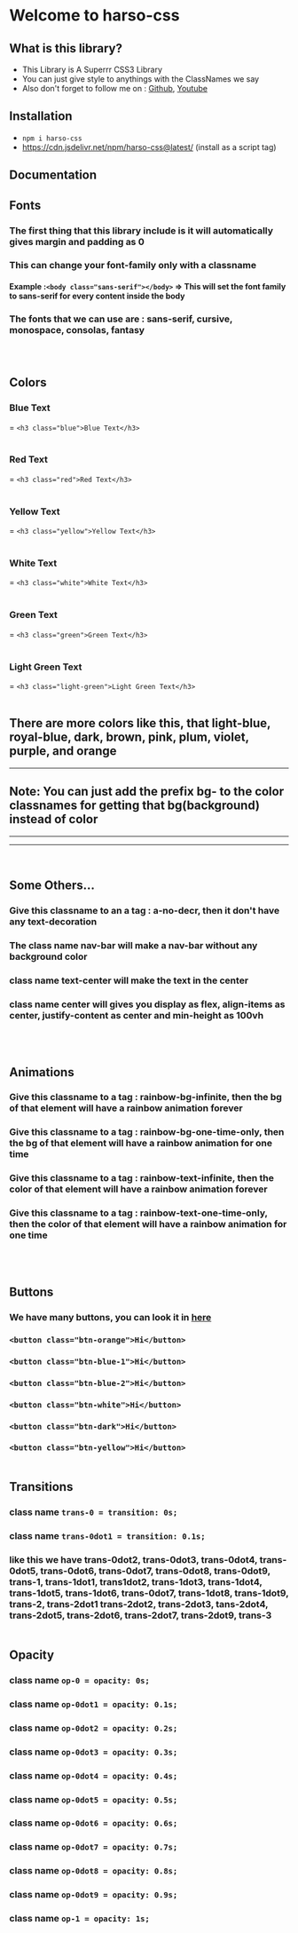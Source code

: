 # Welcome to harso-css 

## What is this library?
* This Library is A Superrr CSS3 Library
* You can just give style to anythings with the ClassNames we say
* Also don't forget to follow me on : <a href="https://github.com/Sreehari521">Github</a>, <a href="https://www.youtube.com/channel/UCYJKtrmrcSbFlNABR_JFWuQ/featured">Youtube</a>

## Installation
* ```npm i harso-css```
* https://cdn.jsdelivr.net/npm/harso-css@latest/ (install as a script tag)

## Documentation <br>
### <h2>Fonts</h2>
### The first thing that this library include is it will automatically gives margin and padding as 0
### This can change your font-family only with a classname
#### Example :``` <body class="sans-serif"></body> ``` => This will set the font family to sans-serif for every content inside the body
### The fonts that we can use are : sans-serif, cursive, monospace, consolas, fantasy
### <br>
### <h2>Colors</h2>
### <h3>Blue Text</h3> = ``` <h3 class="blue">Blue Text</h3> ```<br><br>
### <h3>Red Text</h3> = ``` <h3 class="red">Red Text</h3> ```<br><br>
### <h3>Yellow Text</h3> = ``` <h3 class="yellow">Yellow Text</h3> ```<br><br>
### <h3>White Text</h3> = ``` <h3 class="white">White Text</h3> ```<br><br>
### <h3>Green Text</h3> = ``` <h3 class="green">Green Text</h3> ```<br><br>
### <h3>Light Green Text</h3> = ``` <h3 class="light-green">Light Green Text</h3> ```<br><br>
### <h2>There are more colors like this, that light-blue</span>, <span>royal-blue</span>, <span>dark</span>, <span>brown</span>, <span>pink</span>, <span>plum</span>, <span>violet</span>, <span>purple</span>, <span></span> and <span>orange</span></h2><hr>
### <h2>Note: You can just add the prefix bg- to the color classnames for getting that bg(background) instead of color</h2><hr><hr><br>

### <h2>Some Others...</h2>
### <h3>Give this classname to an a tag : a-no-decr, then it don't have any text-decoration</h3>
### <h3>The class name nav-bar will make a nav-bar without any background color</h3>
### <h3>class name text-center will make the text in the center</h3>
### <h3>class name center will gives you display as flex, align-items as center, justify-content as center and min-height as 100vh</h3><br><br>

### <h2>Animations</h2>
### <h3>Give this classname to a tag : rainbow-bg-infinite, then the bg of that element will have a rainbow animation forever</h3>
### <h3>Give this classname to a tag : rainbow-bg-one-time-only, then the bg of that element will have a rainbow animation for one time</h3>
### <h3>Give this classname to a tag : rainbow-text-infinite, then the color of that element will have a rainbow animation forever</h3>
### <h3>Give this classname to a tag : rainbow-text-one-time-only, then the color of that element will have a rainbow animation for one time</h3><br><br>

### <h2>Buttons</h2>
### <h3>We have many buttons, you can look it in <a href="https://sreehari521.github.io/harso-css/buttons.html">here</a></h3>
### ```<button class="btn-orange">Hi</button>```
### ```<button class="btn-blue-1">Hi</button>```
### ```<button class="btn-blue-2">Hi</button>```
### ```<button class="btn-white">Hi</button>```
### ```<button class="btn-dark">Hi</button>```
### ```<button class="btn-yellow">Hi</button>```<br><br>

### <h2>Transitions</h2>
### class name ```trans-0 = transition: 0s;```
### class name ```trans-0dot1 = transition: 0.1s;```
### like this we have trans-0dot2, trans-0dot3, trans-0dot4, trans-0dot5, trans-0dot6, trans-0dot7, trans-0dot8, trans-0dot9, trans-1, trans-1dot1, trans1dot2, trans-1dot3, trans-1dot4, trans-1dot5, trans-1dot6, trans-0dot7, trans-1dot8, trans-1dot9, trans-2, trans-2dot1 trans-2dot2, trans-2dot3, tans-2dot4, trans-2dot5, trans-2dot6, trans-2dot7, trans-2dot9, trans-3 <br><br>

### <h2>Opacity</h2>
### class name ```op-0 = opacity: 0s;```
### class name ```op-0dot1 = opacity: 0.1s;```
### class name ```op-0dot2 = opacity: 0.2s;```
### class name ```op-0dot3 = opacity: 0.3s;```
### class name ```op-0dot4 = opacity: 0.4s;```
### class name ```op-0dot5 = opacity: 0.5s;```
### class name ```op-0dot6 = opacity: 0.6s;```
### class name ```op-0dot7 = opacity: 0.7s;```
### class name ```op-0dot8 = opacity: 0.8s;```
### class name ```op-0dot9 = opacity: 0.9s;```
### class name ```op-1 = opacity: 1s;```
